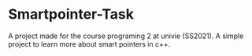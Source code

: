 # Smartpointer-Task
A project made for the course programing 2 at univie (SS2021). A simple project to learn more about smart pointers in c++.
